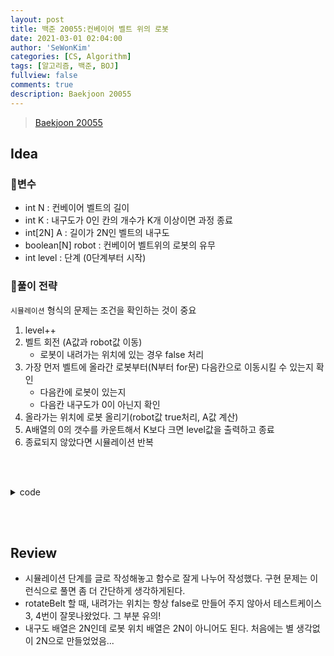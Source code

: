 ```yaml
---
layout: post
title: 백준 20055:컨베이어 벨트 위의 로봇
date: 2021-03-01 02:04:00
author: 'SeWonKim'
categories: [CS, Algorithm]
tags: [알고리즘, 백준, BOJ]
fullview: false
comments: true
description: Baekjoon 20055
---
```


> [Baekjoon 20055](https://www.acmicpc.net/problem/20055)

## Idea

### 🥚변수

- int N : 컨베이어 벨트의 길이
- int K : 내구도가 0인 칸의 개수가 K개 이상이면 과정 종료
- int[2N] A : 길이가 2N인 벨트의 내구도
- boolean[N] robot : 컨베이어 벨트위의 로봇의 유무
- int level : 단계 (0단계부터 시작)

### 🍳풀이 전략

`시뮬레이션` 형식의 문제는 조건을 확인하는 것이 중요

1. level++
2. 벨트 회전 (A값과 robot값 이동)
    - 로봇이 내려가는 위치에 있는 경우 false 처리
3. 가장 먼저 벨트에 올라간 로봇부터(N부터 for문) 다음칸으로 이동시킬 수 있는지 확인 
    - 다음칸에 로봇이 있는지
    - 다음칸 내구도가 0이 아닌지 확인
4. 올라가는 위치에 로봇 올리기(robot값 true처리, A값 계산)
5. A배열의 0의 갯수를 카운트해서 K보다 크면 level값을 출력하고 종료
6. 종료되지 않았다면 시뮬레이션 반복

&nbsp;  
&nbsp;


<details>
<summary>code</summary>
<div markdown="1">

```java

import java.io.*;
import java.util.*;

public class Main {
    public static void main(String[] args) throws Exception {
        BufferedReader br = new BufferedReader(new InputStreamReader(System.in));
        StringTokenizer st = new StringTokenizer(br.readLine(), " ");
        int N = Integer.parseInt(st.nextToken());
        int K = Integer.parseInt(st.nextToken());
        int level = 0;
        int[] A = new int[2*N];
        boolean[] robot = new boolean[N];

        st = new StringTokenizer(br.readLine(), " ");
        for (int i = 0; i < 2*N; i++) {
            A[i] = Integer.parseInt(st.nextToken());
        }

        while(!isEnd(A, K)) {
            level++;
            rotateBelt(A, robot);
            moveRobot(A, robot);
            addRobot(A, robot);
        }
        System.out.println(level);
    }

    // 올라가는 위치에 로봇 올리기(robot값 true처리, A값 계산)
    public static void addRobot(int[] A, boolean[] robot) {
        if(!robot[0] && A[0] > 0) {
            robot[0] = true;
            A[0]--;
        }
    }

    // 로봇 이동
    public static void moveRobot(int[] A, boolean[] robot) {
        // 가장 먼저 벨트에 올라간 로봇부터(N부터 for문) 다음칸으로 이동시킬 수 있는지 확인
        for (int i = robot.length-2; i >= 0; i--) {
            // 다음칸에 로봇이 없고, 내구도가 0보다 큰 곳이 있으면 이동
            if(robot[i] && !robot[i+1] && A[i+1] > 0) {
                robot[i] = false;
                robot[i+1] = true;
                A[i+1]--;
            }
        }
    }

    // 벨트 회전
    public static void rotateBelt(int[] A, boolean[] robot) {

        // A 이동
        int tmp = A[A.length-1];
        for (int i = A.length-1; i > 0 ; i--) {
            A[i] = A[i-1];
        }
        A[0] = tmp;


        // robot 이동
        robot[robot.length-1] = false;  // 내려가는 칸의 로봇은 항상 내림
        for (int i = robot.length-2; i > 0 ; i--) {
            robot[i] = robot[i-1];
        }
        robot[0] = false;
    }

    // A배열의 0의 갯수를 카운트해서 K보다 크면 level값을 출력하고 종료
    public static boolean isEnd(int[] A, int K) {
        int count = 0;
        for (int i = 0; i < A.length; i++) {
            if (A[i] == 0) count++;
            if(count >= K)  return true;
        }
        return false;
    }
}

```

</div>
</details>

&nbsp;  
&nbsp;

## Review

- 시뮬레이션 단계를 글로 작성해놓고 함수로 잘게 나누어 작성했다. 구현 문제는 이런식으로 풀면 좀 더 간단하게 생각하게된다.
- rotateBelt 할 때, 내려가는 위치는 항상 false로 만들어 주지 않아서 테스트케이스 3, 4번이 잘못나왔었다. 그 부분 유의!
- 내구도 배열은 2N인데 로봇 위치 배열은 2N이 아니어도 된다. 처음에는 별 생각없이 2N으로 만들었었음...

&nbsp;  
&nbsp;
